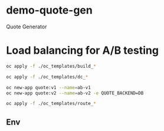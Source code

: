 # demo-quote-gen
Quote Generator

# Load balancing for A/B testing

```bash
oc apply -f ./oc_templates/build_*
```

```bash
oc apply -f ./oc_templates/dc_*
```

```bash
oc new-app quote:v1 --name=ab-v1
oc new-app quote:v2 --name=ab-v2 -e QUOTE_BACKEND=DB
```

```bash
oc apply -f ./oc_templates/route_*
```

## Env

